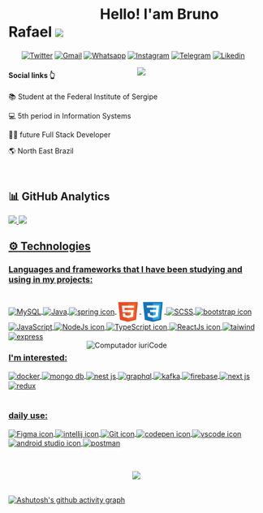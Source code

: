 # ㅤㅤㅤㅤㅤㅤㅤHello! I'am Bruno Rafael <img src="https://media.giphy.com/media/hvRJCLFzcasrR4ia7z/giphy.gif" width="35px">
 
ㅤㅤ[![Twitter](https://img.shields.io/badge/Twitter-%231DA1F2.svg?style=for-the-badge&logo=Twitter&logoColor=white)](https://twitter.com/DevBrunoRafael)
[![Gmail](https://img.shields.io/badge/Gmail-D14836?style=for-the-badge&logo=gmail&logoColor=white)](mailto:devbrunorafaell@gmail.com)
[![Whatsapp](https://img.shields.io/badge/WhatsApp-25D366?style=for-the-badge&logo=whatsapp&logoColor=white)](http://wa.me/5579998425258)
[![Instagram](https://img.shields.io/badge/Instagram-E4405F?style=for-the-badge&logo=instagram&logoColor=white)](https://www.instagram.com/brunorafael_ns/)
[![Telegram](https://img.shields.io/badge/Telegram-2CA5E0?style=for-the-badge&logo=telegram&logoColor=white)](...)
[![Likedin](https://img.shields.io/badge/LinkedIn-0077B5?style=for-the-badge&logo=linkedin&logoColor=white)](https://www.linkedin.com/in/bruno-rafael-nascimento-dos-santos-955b9a234)

  <img align="right" src="https://github.com/DevBrunoRafael/DevBrunoRafael/blob/main/illustration.png" width="250px"/>

#### Social links :point_up_2:
  <p>📚 Student at the Federal Institute of Sergipe</p>
  <p>💻 5th period in Information Systems</p> 
  <p>👨‍💻 future Full Stack Developer</p>
  <p>🌎 North East Brazil </p>
  <br>

## :bar_chart: GitHub Analytics

<div style="display: inline">
  <a href="https://github.com/BrunoRafael-01">
  <img height="180em" src="https://github-readme-stats.vercel.app/api?username=DevBrunoRafael&show_icons=true&theme=github_dark&include_all_commits=true&count_private=true">
  <img height="180em" src="https://github-readme-stats.vercel.app/api/top-langs/?username=DevBrunoRafael&layout=compact&langs_count=7&theme=github_dark">
</div><br>

  
##  :gear: Technologies
  
### Languages and frameworks that I have been studying and using in my projects:
<br>
<div style="display: inline">
  <img align="center" alt="MySQL" height="45" width="50" src="https://cdn.jsdelivr.net/gh/devicons/devicon/icons/mysql/mysql-original.svg">
  <img align="center" alt="Java" height="45" width="55" src="https://cdn.jsdelivr.net/gh/devicons/devicon/icons/java/java-original.svg">
  <img align="center" alt="spring icon" height="40" width="50" src="https://cdn.jsdelivr.net/gh/devicons/devicon/icons/spring/spring-original.svg">
  <img align="center" alt="HTML" height="40" width="45" src="https://raw.githubusercontent.com/devicons/devicon/master/icons/html5/html5-original.svg">
  <img align="center" alt="CSS" height="40" width="45" src="https://raw.githubusercontent.com/devicons/devicon/master/icons/css3/css3-original.svg">
  <img align="center" alt="SCSS" height="50" width="45" src="https://cdn.jsdelivr.net/gh/devicons/devicon/icons/sass/sass-original.svg">
  <img align="center" alt="bootstrap icon" height="50" width="55" src="https://cdn.jsdelivr.net/gh/devicons/devicon/icons/bootstrap/bootstrap-plain.svg">
  <img align="center" alt="JavaScript" height="40" width="45" src="https://cdn.jsdelivr.net/gh/devicons/devicon/icons/javascript/javascript-original.svg">
  <img align="center" alt="NodeJs icon" height="45" width="50" src="https://cdn.jsdelivr.net/gh/devicons/devicon/icons/nodejs/nodejs-original.svg">
  <img align="center" alt="TypeScript icon" height="40" width="45" src="https://cdn.jsdelivr.net/gh/devicons/devicon/icons/typescript/typescript-original.svg">
  <img align="center" alt="ReactJs icon" height="45" width="50" src="https://cdn.jsdelivr.net/gh/devicons/devicon/icons/react/react-original.svg">
  <img align="center" alt="taiwind" height="45" width="50" src="https://cdn.jsdelivr.net/gh/devicons/devicon/icons/tailwindcss/tailwindcss-plain.svg">
  <img align="center" alt="express" height="55" width="50" src="https://cdn.jsdelivr.net/gh/devicons/devicon/icons/express/express-original.svg">
</div></br>

<img src="https://raw.githubusercontent.com/MicaelliMedeiros/micaellimedeiros/master/image/computer-illustration.png" min-width="350px" max-width="350px" width="350px" align="right" alt="Computador iuriCode">

### I'm interested:
<div style="display: block">
  <img align="center" alt="docker" height="50" width="50" src="https://cdn.jsdelivr.net/gh/devicons/devicon/icons/docker/docker-original.svg">
  <img align="center" alt="mongo db" height="40" width="40" src="https://cdn.jsdelivr.net/gh/devicons/devicon/icons/mongodb/mongodb-original.svg">
  <img align="center" alt="nest js" height="35" width="40" src="https://cdn.jsdelivr.net/gh/devicons/devicon/icons/nestjs/nestjs-plain.svg">
  <img align="center" alt="graphql" height="35" width="40" src="https://cdn.jsdelivr.net/gh/devicons/devicon/icons/graphql/graphql-plain.svg">
  <img align="center" alt="kafka" height="35" width="40" src="https://cdn.jsdelivr.net/gh/devicons/devicon/icons/apachekafka/apachekafka-original.svg">
  <img align="center" alt="firebase" height="35" width="40" src="https://cdn.jsdelivr.net/gh/devicons/devicon/icons/firebase/firebase-plain.svg">
  <img align="center" alt="next js" height="35" width="40" src="https://cdn.jsdelivr.net/gh/devicons/devicon/icons/nextjs/nextjs-original.svg">
  <img align="center" alt="redux" height="35" width="40" src="https://cdn.jsdelivr.net/gh/devicons/devicon/icons/redux/redux-original.svg">
</div></br>

### daily use:
<div style="display: inline_block">
  <img align="center" alt="Figma icon" height="35" width="40" src="https://cdn.jsdelivr.net/gh/devicons/devicon/icons/figma/figma-original.svg">
  <img align="center" alt="intellij icon" height="35" width="40" src="https://cdn.jsdelivr.net/gh/devicons/devicon/icons/intellij/intellij-original.svg">
  <img align="center" alt="Git icon" height="35" width="40" src="https://cdn.jsdelivr.net/gh/devicons/devicon/icons/git/git-original.svg">
  <img align="center" alt="codepen icon" height="35" width="40" src="https://cdn.jsdelivr.net/gh/devicons/devicon/icons/codepen/codepen-plain.svg">
  <img align="center" alt="vscode icon" height="35" width="40" src="https://cdn.jsdelivr.net/gh/devicons/devicon/icons/vscode/vscode-original.svg">
  <img align="center" alt="android studio icon" height="35" width="40" src="https://cdn.jsdelivr.net/gh/devicons/devicon/icons/androidstudio/androidstudio-original.svg">
  <img align="center" alt="postman" height="35" width="40" src="https://www.svgrepo.com/show/354202/postman-icon.svg">
</div></br>

##

<p align="center" width="100%">
    <img width= "50%" src="http://github-readme-streak-stats.herokuapp.com?user=DevBrunoRafael&theme=gotham&hide_border=true" width="450"/>
</p>

## 

[![Ashutosh's github activity graph](https://activity-graph.herokuapp.com/graph?username=DevBrunoRafael&theme=gotham)](https://github.com/DevBrunoRafael/github-readme-activity-graph)
